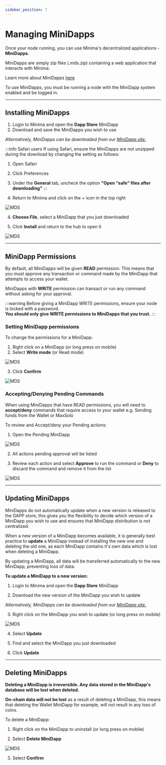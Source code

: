 ```yaml
---
sidebar_position: 7
---
```


# Managing MiniDapps

Once your node running, you can use Minima's decentralized applications - **MiniDapps.** 

MiniDapps are simply zip files (.mds.zip) containing a web application that interacts with Minima. 

Learn more about MiniDapps [here](/docs/learn/minidapps/minidappsintro) <br/>

To use MiniDapps, you must be running a node with the MiniDapp system enabled and be logged in.
<!-- 
:::tip
All the latest MiniDapps can be downloaded from our official [MiniDapp site](https://minidapps.minima.global/) or from the **Dapp Store** MiniDapp installed on your node.
:::

:::note ANDROID USERS
If running a node on Android, please see the [Using MiniDapps](/docs/runanode/selectplatform/android_v9_and_up#using-minidapps) section on the Android page instead. 
::: -->

-------

## Installing MiniDapps

1. Login to Minima and open the **Dapp Store** MiniDapp
2. Download and save the MiniDapps you wish to use 

*Alternatively, MiniDapps can be downloaded from our [MiniDapp site.](https://minidapps.minima.global/)*

:::info Safari users
If using Safari, ensure the MiniDapps are not unzipped during the download by changing the setting as follows:
1. Open Safari 
2. Click Preferences
3. Under the **General** tab, uncheck the option **"Open “safe” files after downloading"**
:::

3. Return to Minima and click on the + icon in the top right 

![MDS](/img/runanode/mds_installdapp.png)

4. **Choose File**, select a MiniDapp that you just downloaded

5. Click **Install** and return to the hub to open it

![MDS](/img/runanode/mds_installdapp2.png)

-------

## MiniDapp Permissions

By default, all MiniDapps will be given **READ** permission. This means that you must approve any transaction or command made by the MiniDapp that attempts to access your wallet.

MiniDapps with **WRITE** permission can transact or run any command without asking for your approval. 

:::warning 
Before giving a MiniDapp WRITE permissions, ensure your node is locked with a password.<br/>
**You should only give WRITE permissions to MiniDapps that you trust.**
:::


### Setting MiniDapp permissions 

To change the permissions for a MiniDapp:

1. Right click on a MiniDapp (or long press on mobile)
2. Select **Write mode** (or Read mode)

![MDS](/img/runanode/mds_updateperms.png#width40)

3. Click **Confirm**

![MDS](/img/runanode/mds_writeaccess.png#width40)
<!-- 
#### Setting MiniDapp permissions - using Terminal

To change MiniDapp permissions from the Terminal:

1. Open the Terminal MiniDapp
2. Run the `mds` command to list your MiniDapps and check their existing permissions (If Terminal is in read mode, you will have to accept the Pending command from the Pending MiniDapp)
3. Copy the uid from YOUR node
```
    {
      "uid":"0xB4C47D4AD267C3D2D4EF6E086FD12845",
      "conf":{
        "name":"Terminal",
        "icon":"terminal.png",
        "version":"1.91",
        "description":"Terminal CLI for Minima",
        "permission":"write",
        "browser":"internal"
      }
    },
```
4. Run the following command, **pasting in YOUR uid**:

**Windows/Mac/Linux Desktop**
```
mds action:permission uid:0x02FA22EF2A2A3B0FA01D688A902779E5 trust:write
```

**Server (Using RPC)**
```
curl 127.0.0.1:9005/mds%20action:permission%20uid:0x02FA22EF2A2A3B0FA01D688A902779E5%20trust:write
```
Output:
```
{
  "command":"mds",
  "params":{
    "action":"permission",
    "uid":"0x02FA22EF2A2A3B0FA01D688A902779E5",
    "trust":"write"
  },
  "status":true,
  "pending":false,
  "response":{
    "uid":"0x02FA22EF2A2A3B0FA01D688A902779E5",
    "conf":{
      "name":"Wallet",
      "icon":"minimaWallet.png",
      "version":"0.1.5",
      "description":"Official Minima Wallet",
      "permission":"write",
      "browser":"internal"
    }
  }
}
```
 -->

### Accepting/Denying Pending Commands

When using MiniDapps that have READ permissions, you will need to **accept/deny** commands that require access to your wallet e.g. Sending funds from the Wallet or MaxSolo

To review and Accept/deny your Pending actions:

1. Open the Pending MiniDapp

![MDS](/img/runanode/mds_pendingicon.png#width10)

2. All actions pending approval will be listed

3. Review each action and select **Approve** to run the command or **Deny** to discard the command and remove it from the list

![MDS](/img/runanode/mds_pending.png)


<!-- 
```
mds action:pending 
```
**Example: Sending a transaction from the Wallet**

```
mds action:pending
{
  "command":"mds",
  "params":{
    "action":"pending"
  },
  "status":true,
  "pending":false,
  "response":{
    "pending":[{
      "uid":"0x4D020F84762AAB4EF593B6E6DACE7064",    <--COPY THIS UID
      "minidapp":{
        "uid":"0xFE2750C4186CF82FB4E91D5FEA21839F",
        "conf":{
          "name":"Wallet",
          "icon":"minimaWallet.png",
          "version":"0.1.5",
          "description":"Official Minima Wallet",
          "browser":"internal",
          "permission":"read"
        }
      },
      "command":"send amount:1 address:MxG087TG0E8G7FN4SF8T22YTZ00Z8MHA8FF7ERZMWD4TWAK3Y07GGBG4PBGEG1U tokenid:0x00 burn:0"
    },
```

Copy the `uid` of the pending command, then **to accept/deny the command** write:
```
mds action:accept/deny uid:0x4D020F84762AAB4EF593B6E6DACE7064
```

Accepting the command will execute the command; denying will remove the pending command from the list and will not be executed. -->

-------
## Updating MiniDapps

MiniDapps do not automatically update when a new version is released to the DAPP store, this gives you the flexibility to decide which version of a MiniDapp you wish to use and ensures that MiniDapp distribution is not centralized. 

When a new version of a MiniDapp becomes available, it is generally best practice to **update** a MiniDapp instead of installing the new one and deleting the old one, as each MiniDapp contains it's own data which is lost when deleting a MiniDapp.

By updating a MiniDapp, all data will be transferred automatically to the new MiniDapp, preventing loss of data. 

**To update a MiniDapp to a new version:**

1. Login to Minima and open the **Dapp Store** MiniDapp

2. Download the new version of the MiniDapp you wish to update

*Alternatively, MiniDapps can be downloaded from our [MiniDapp site.](https://minidapps.minima.global/)*

3. Right click on the MiniDapp you wish to update (or long press on mobile)

![MDS](/img/runanode/mds_dappoptions.png#width40)

4. Select **Update**

5. Find and select the MiniDapp you just downloaded 

6. Click **Update**


<!-- 
2. Save it to your node's basefolder. If using Docker, this will be the `minimadocker9001` folder for example. Desktop users can set their basefolder when starting their node using the `-basefolder` parameter.
3. From the Minima Terminal, run 
```
mds
```
You may have to accept a pending command. 

4. Copy the `uid` of the minidapp you wish to update

```
      "uid":"0x21D94D4EBE2AFE1284D180334F34B93E0C435CDDBC1A219C501E1F72EBBCF103",
      "conf":{
        "name":"MiniSwap",
        "icon":"webicon.png",
        "version":"0.1",
        "description":"Swap ETH or Tokens for Minima trustlessly using HTLC atomic swaps on Miniswap",
        "permission":"write",
        "browser":"internal"
```

5. Run


``` 
mds action:update uid: file:
```

where 
- `uid` is the uid of the MiniDapp you are updating and 
- `file:` is either the name of the MiniDapp e.g. wallet-1.0.mds.zip (if the MiniDapp exists in the basefolder) or the full path is the MiniDapp is not in the basefolder.

You may have to accept another pending command unless the Terminal has been given WRITE access.

Example

``` 
mds action:update uid:0x21D94D4EBE2AFE1284D18034F34B93E0C435CDDBC1A219C501E1F72EBBCF103 file:miniswap-0.2.mds.zip
```
or 
```
mds action:update uid:0x21D94D4EBE2AFE1284D180334F34B93E0C435CDDBC1A219C501E1F72EBBCF103 file:C\Users\youruser\Downloads\miniswap-0.2.mds.zip
```
Output:
```
{
  "command":"mds",
  "params":{
    "action":"update",
    "file":"miniswap-0.2.mds.zip",
    "uid":"0x21D94D4EBE2AFE1284D180334F34B93E0C435CDDBC1A219C501E1F72EBBCF103"
  },
  "status":true,
  "pending":false,
  "response":{
    "updated":{
      "uid":"0x21D94D4EBE2AFE1284D180334F34B93E0C435CDDBC1A219C501E1F72EBBCF103",
      "conf":{
        "name":"MiniSwap",
        "icon":"webicon.png",
        "version":"0.2",
        "description":"Swap ETH or Tokens for Minima trustlessly using HTLC atomic swaps on Miniswap",
        "permission":"write",
        "browser":"internal"
      }
    }
  }
}
```

6. The MiniDapp will be updated, retaining it's previous data and permissions. -->

-------
## Deleting MiniDapps

**Deleting a MiniDapp is irreversible. Any data stored in the MiniDapp's database will be lost when deleted.**

**On-chain data will not be lost** as a result of deleting a MiniDapp, this means that deleting the Wallet MiniDapp for example, will not result in any loss of coins.

To delete a MiniDapp:

1. Right click on the MiniDapp to uninstall (or long press on mobile)

2. Select **Delete MiniDapp** 

![MDS](/img/runanode/mds_dappoptions.png#width40)

3. Select **Confirm**

<!-- 
1. From the Command Line where Minima is running, type 
```
mds
```
You should see an output similar to below:

```
mds
{
  "command":"mds",
  "status":true,
  "response":{
    "password":"1SV0-F0WN-K367",
    "minidapps":[{
      "uid":"0xFE2750C4186CF82FB4E91D5FEA21839F",
      "conf":{
        "name":"Wallet",
        "icon":"minimaWallet.png",
        "version":"0.1.5",
        "description":"Official Minima Wallet"
      }
    }]
  }
}
```
3. Copy the **UID**
4. Enter the following command, pasting your MiniDapp `uid` on the end:

**Example** 
```
mds action:uninstall uid:0xFE2750C4186CF82FB4E91D5FEA21839F
``` -->
